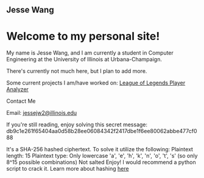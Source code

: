 ## Jesse Wang

# Welcome to my personal site!

My name is Jesse Wang, and I am currently a student in Computer Engineering at the University of Illinois at Urbana-Champaign.

There's currently not much here, but I plan to add more.

Some current projects I am/have worked on:
[League of Legends Player Analyzer](https://www.youtube.com/watch?v=MDglMvOHuYM/)

Contact Me

Email: jessejw2@illinois.edu

If you're still reading, enjoy solving this secret message: db9c1e261f65404aa0d58b28ee06084342f2417dbe1f6ee80062abbe477cf088

It's a SHA-256 hashed ciphertext. To solve it utilize the following:
Plaintext length: 15
Plaintext type: Only lowercase 'a', 'e', 'h', 'k', 'n', 'o', 't', 's' (so only 8^15 possible combinations)
Not salted
Enjoy! I would recommend a python script to crack it. Learn more about hashing [here](https://www.youtube.com/watch?v=b4b8ktEV4Bg/)
